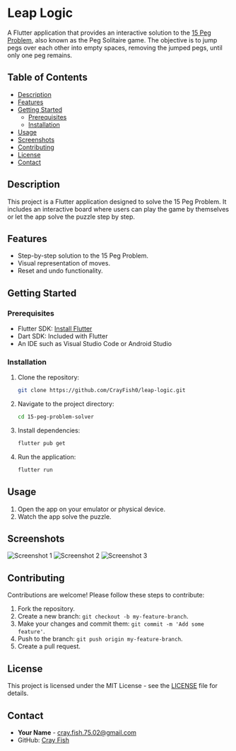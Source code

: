 # Leap Logic

A Flutter application that provides an interactive solution to the <u>15 Peg Problem</u>, also known as the Peg Solitaire game. The objective is to jump pegs over each other into empty spaces, removing the jumped pegs, until only one peg remains.

## Table of Contents

- [Description](#description)
- [Features](#features)
- [Getting Started](#getting-started)
  - [Prerequisites](#prerequisites)
  - [Installation](#installation)
- [Usage](#usage)
- [Screenshots](#screenshots)
- [Contributing](#contributing)
- [License](#license)
- [Contact](#contact)

## Description

This project is a Flutter application designed to solve the 15 Peg Problem. It includes an interactive board where users can play the game by themselves or let the app solve the puzzle step by step.

## Features

- Step-by-step solution to the 15 Peg Problem.
- Visual representation of moves.
- Reset and undo functionality.

## Getting Started

### Prerequisites

- Flutter SDK: [Install Flutter](https://flutter.dev/docs/get-started/install)
- Dart SDK: Included with Flutter
- An IDE such as Visual Studio Code or Android Studio

### Installation

1. Clone the repository:

    ```bash
    git clone https://github.com/CrayFish0/leap-logic.git
    ```

2. Navigate to the project directory:

    ```bash
    cd 15-peg-problem-solver
    ```

3. Install dependencies:

    ```bash
    flutter pub get
    ```

4. Run the application:

    ```bash
    flutter run
    ```

## Usage

1. Open the app on your emulator or physical device.
2. Watch the app solve the puzzle.

## Screenshots

![Screenshot 1](assets/screenshot1.jpg)
![Screenshot 2](assets/screenshot2.jpg)
![Screenshot 3](assets/screenshot3.jpg)

## Contributing

Contributions are welcome! Please follow these steps to contribute:

1. Fork the repository.
2. Create a new branch: `git checkout -b my-feature-branch`.
3. Make your changes and commit them: `git commit -m 'Add some feature'`.
4. Push to the branch: `git push origin my-feature-branch`.
5. Create a pull request.

## License

This project is licensed under the MIT License - see the [LICENSE](LICENSE) file for details.

## Contact

- **Your Name** - [cray.fish.75.02@gmail.com](mailto:cray.fish.75.02@gmail.com)
- GitHub: [Cray Fish](https://github.com/CrayFish0)
